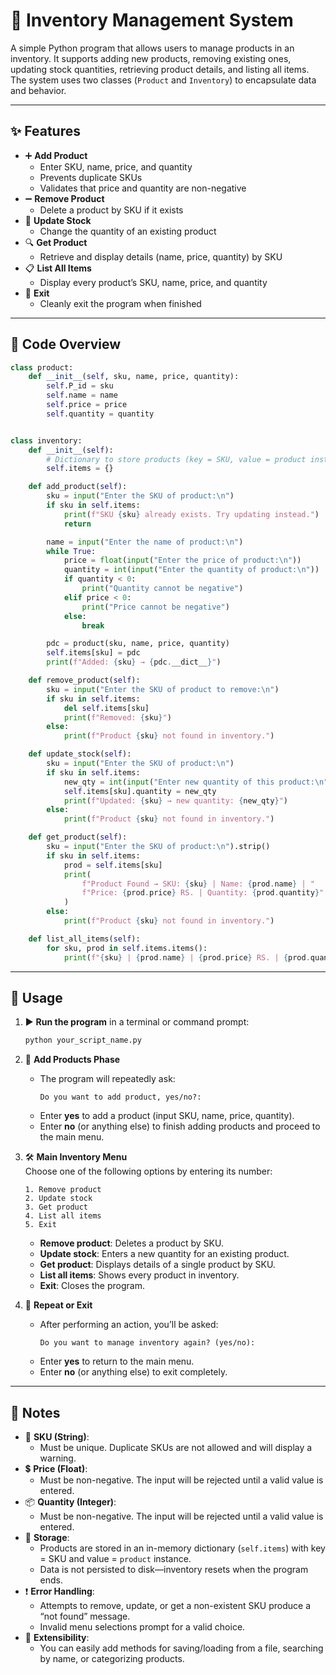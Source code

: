 # 🏬 Inventory Management System

A simple Python program that allows users to manage products in an inventory. It supports adding new products, removing existing ones, updating stock quantities, retrieving product details, and listing all items. The system uses two classes (`Product` and `Inventory`) to encapsulate data and behavior.

---

## ✨ Features

- ➕ **Add Product**  
  - Enter SKU, name, price, and quantity  
  - Prevents duplicate SKUs  
  - Validates that price and quantity are non-negative  
- ➖ **Remove Product**  
  - Delete a product by SKU if it exists  
- 🔄 **Update Stock**  
  - Change the quantity of an existing product  
- 🔍 **Get Product**  
  - Retrieve and display details (name, price, quantity) by SKU  
- 📋 **List All Items**  
  - Display every product’s SKU, name, price, and quantity  
- 🚪 **Exit**  
  - Cleanly exit the program when finished  

---

## 🧾 Code Overview

```python
class product:
    def __init__(self, sku, name, price, quantity):
        self.P_id = sku
        self.name = name
        self.price = price
        self.quantity = quantity


class inventory:
    def __init__(self):
        # Dictionary to store products (key = SKU, value = product instance)
        self.items = {}

    def add_product(self):
        sku = input("Enter the SKU of product:\n")
        if sku in self.items:
            print(f"SKU {sku} already exists. Try updating instead.")
            return

        name = input("Enter the name of product:\n")
        while True:
            price = float(input("Enter the price of product:\n"))
            quantity = int(input("Enter the quantity of product:\n"))
            if quantity < 0:
                print("Quantity cannot be negative")
            elif price < 0:
                print("Price cannot be negative")
            else:
                break

        pdc = product(sku, name, price, quantity)
        self.items[sku] = pdc
        print(f"Added: {sku} → {pdc.__dict__}")

    def remove_product(self):
        sku = input("Enter the SKU of product to remove:\n")
        if sku in self.items:
            del self.items[sku]
            print(f"Removed: {sku}")
        else:
            print(f"Product {sku} not found in inventory.")

    def update_stock(self):
        sku = input("Enter the SKU of product:\n")
        if sku in self.items:
            new_qty = int(input("Enter new quantity of this product:\n"))
            self.items[sku].quantity = new_qty
            print(f"Updated: {sku} → new quantity: {new_qty}")
        else:
            print(f"Product {sku} not found in inventory.")

    def get_product(self):
        sku = input("Enter the SKU of product:\n").strip()
        if sku in self.items:
            prod = self.items[sku]
            print(
                f"Product Found → SKU: {sku} | Name: {prod.name} | "
                f"Price: {prod.price} RS. | Quantity: {prod.quantity}"
            )
        else:
            print(f"Product {sku} not found in inventory.")

    def list_all_items(self):
        for sku, prod in self.items.items():
            print(f"{sku} | {prod.name} | {prod.price} RS. | {prod.quantity}")
```

---

## 🚀 Usage

1. ▶️ **Run the program** in a terminal or command prompt:  
   ```bash
   python your_script_name.py
   ```
2. 🔧 **Add Products Phase**  
   - The program will repeatedly ask:  
     ```
     Do you want to add product, yes/no?:
     ```  
   - Enter **yes** to add a product (input SKU, name, price, quantity).  
   - Enter **no** (or anything else) to finish adding products and proceed to the main menu.

3. 🛠️ **Main Inventory Menu**  
   Choose one of the following options by entering its number:  
   ```
   1. Remove product
   2. Update stock
   3. Get product
   4. List all items
   5. Exit
   ```  
   - **Remove product**: Deletes a product by SKU.  
   - **Update stock**: Enters a new quantity for an existing product.  
   - **Get product**: Displays details of a single product by SKU.  
   - **List all items**: Shows every product in inventory.  
   - **Exit**: Closes the program.

4. 🔄 **Repeat or Exit**  
   - After performing an action, you’ll be asked:  
     ```
     Do you want to manage inventory again? (yes/no):
     ```  
   - Enter **yes** to return to the main menu.  
   - Enter **no** (or anything else) to exit completely.

---

## 📝 Notes

- 🔑 **SKU (String)**:  
  - Must be unique. Duplicate SKUs are not allowed and will display a warning.  
- 💲 **Price (Float)**:  
  - Must be non-negative. The input will be rejected until a valid value is entered.  
- 📦 **Quantity (Integer)**:  
  - Must be non-negative. The input will be rejected until a valid value is entered.  
- 📂 **Storage**:  
  - Products are stored in an in-memory dictionary (`self.items`) with key = SKU and value = `product` instance.  
  - Data is not persisted to disk—inventory resets when the program ends.  
- ❗ **Error Handling**:  
  - Attempts to remove, update, or get a non-existent SKU produce a “not found” message.  
  - Invalid menu selections prompt for a valid choice.  
- 🤖 **Extensibility**:  
  - You can easily add methods for saving/loading from a file, searching by name, or categorizing products.  
